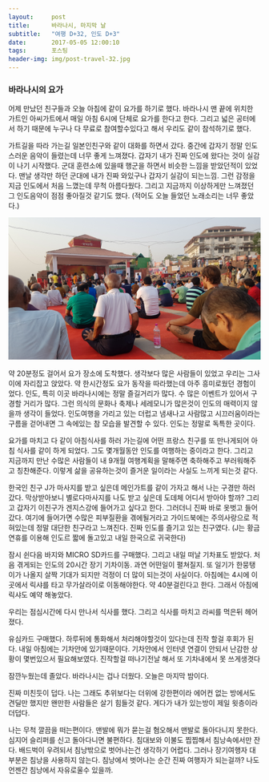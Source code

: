 ```yaml
---          
layout:	    post          
title: 	    바라나시, 마지막 날
subtitle:   "여행 D+32, 인도 D+3"          
date:       2017-05-05 12:00:10   
tags:       포스팅          
header-img: img/post-travel-32.jpg
---          
```


### 바라나시의 요가

어제 만났던 친구들과 오늘 아침에 같이 요가를 하기로 했다. 바라나시 맨 끝에 위치한 가트인 아씨가트에서 매일 아침 6시에 단체로 요가를 한다고 한다. 그리고 넓은 공터에서 하기 때문에 누구나 다 무료로 참여할수있다고 해서 우리도 같이 참석하기로 했다.

가트길을 따라 가는길 일본인친구와 같이 대화를 하면서 갔다. 중간에 갑자기 정말 인도스러운 음악이 들렸는데 너무 좋게 느껴졌다. 갑자기 내가 진짜 인도에 왔다는 것이 실감이 나기 시작했다. 군대 훈련소에 있을때 행군을 하면서 비슷한 느낌을 받았던적이 있었다. 맨날 생각만 하던 군대에 내가 진짜 와있구나 갑자기 실감이 되는느낌. 그런 감정을 지금 인도에서 처음 느꼈는데 무척 아름다웠다. 그리고 지금까지 이상하게만 느껴졌던 그 인도음악이 점점 좋아질것 같기도 했다. (적어도 오늘 들었던 노래소리는 너무 좋았다.)

![](/img/170505-yoga.jpg)

약 20분정도 걸어서 요가 장소에 도착했다. 생각보다 많은 사람들이 있었고 우리는 그사이에 자리잡고 앉았다. 약 한시간정도 요가 동작을 따라했는데 아주 흥미로웠던 경험이었다. 인도, 특히 이곳 바라나시에는 정말 즐길거리가 많다. 수 많은 이벤트가 있어서 구경할 거리가 많다. 그런 의식의 문화나 축제나 세레모니가 많은것이 인도의 매력이지 않을까 생각이 들었다. 인도여행을 가리고 있는 더럽고 냄새나고 사람많고 시끄러움이라는 구름을 걷어내면 그 속에있는 참 모습을 발견할 수 있다. 인도는 정말로 독특한 곳이다.

요가를 마치고 다 같이 아침식사를 하러 가는길에 어떤 프랑스 친구를 또 만나게되어 아침 식사를 같이 하게 되었다. 그도 몇개월동안 인도를 여행하는 중이라고 한다. 그리고 지금까지 만난 수많은 사람들이 내 9개월 여행계획을 말해주면 축하해주고 부러워해주고 칭찬해준다. 이렇게 삶을 공유하는것이 즐거운 일이라는 사실도 느끼게 되는것 같다.

한국인 친구 J가 마사지를 받고 싶은데 메인가트를 같이 가자고 해서 나는 구경만 하러 갔다. 막상받아보니 별로다마사지를 나도 받고 싶은데 도데체 어디서 받아야 할까? 그리고 갑자기 이친구가 겐지스강에 들어가고 싶다고 한다. 그러더니 진짜 바로 옷벗고 들어갔다. 여기에 들어가면 수많은 피부질환을 겪에될거라고 가이드북에는 주의사랑으로 적혀있는데 정말 대단한 친구라고 느껴진다. 진짜 인도를 즐기고 있는 친구였다. (J는 황금연휴를 이용해 인도르 짧에 돌고있고 내일 한국으로 귀국한다)

잠시 쉰다음 바지와 MICRO SD카드를 구매했다. 그리고 내일 떠날 기차표도 받았다. 처음 겪게되는 인도의 20시간 장기 기차이동. 과연 어떤일이 펼쳐질지. 또 일기가 한뭉탱이가 나올지 살짝 기대가 되지만 걱정이 더 많이 되는것이 사실이다. 아침에는 4시에 이곳에서 릭샤를 타고 무가살라이로 이동해야한다. 약 40분걸린다고 한다. 그래서 아침에 릭샤도 예약 해놓았다.

우리는 점심시간에 다시 만나서 식사를 했다. 그리고 식사를 마치고 라씨를 먹은뒤 헤어졌다.

유심카드 구매했다. 하루뒤에 통화해서 처리해야할것이 있다는데 진작 할걸 후회가 된다. 내일 아침에는 기차안에 있기때문이다. 기차안에서 인터넷 연결이 안되서 난감한 상황이 몇번있으서 필요해보였다. 진작할걸 떠나기전날 해서 또 기차내에서 못 쓰게생겻다

잠깐누웠는데 졸았다. 바라나시는 겁나 더웠다. 오늘은 마지막 밤이다.

진짜 미친듯이 덥다. 나는 그래도 추위보다는 더위에 강한편이라 에어컨 없는 방에서도 견딜만 했지만 왠만한 사람들은 살기 힘들것 같다. 게다가 내가 있는방이 제일 윗층이라 더덥다.

나는 무척 깔끔을 떠는편이다. 맨발에 뭐가 묻는걸 혐오해서 맨발로 돌아다니지 못한다. 심지어 슬리퍼를 신고 돌아다니면 불편하다. 침대보와 이불도 찝찝해서 침낭속에서만 잔다. 배드벅이 우려되서 침낭밖으로 벗어나는건 생각하기 어렵다. 그러나 장기여행자 대부분은 침낭을 사용하지 않는다. 침낭에서 벗어나는 순간 진짜 여행자가 되는걸까? 나도 언젠간 침낭에서 자유로울수 있을까. 

